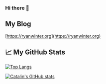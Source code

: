 ### Hi there 👋

## My Blog
[https://ryanwinter.org](https://ryanwinter.org)

## &#x1f4c8; My GitHub Stats

[![Top Langs](https://github-readme-stats.vercel.app/api/top-langs/?username=ryanwinter&hide=java,html,css&theme=radical)](https://github.com/anuraghazra/github-readme-stats)

[![Catalin's GitHub stats](https://github-readme-stats.vercel.app/api?username=ryanwinter&theme=radical)](https://github.com/anuraghazra/github-readme-stats)

<!--
**ryanwinter/ryanwinter** is a ✨ _special_ ✨ repository because its `README.md` (this file) appears on your GitHub profile.

Here are some ideas to get you started:

- 🔭 I’m currently working on ...
- 🌱 I’m currently learning ...
- 👯 I’m looking to collaborate on ...
- 🤔 I’m looking for help with ...
- 💬 Ask me about ...
- 📫 How to reach me: ...
- 😄 Pronouns: ...
- ⚡ Fun fact: ...
-->
